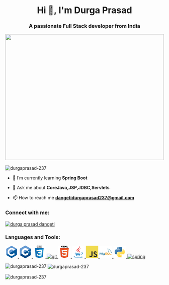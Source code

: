 <h1 align="center">Hi 👋, I'm Durga Prasad</h1>
<h3 align="center">A passionate Full Stack developer from India</h3>
<img src="https://media1.giphy.com/media/2IudUHdI075HL02Pkk/200.webp?cid=790b7611x29sho8tlmajref0dnk7v7931iuio9ltnmkf3bxw&ep=v1_gifs_search&rid=200.webp&ct=g" width="100%" height="400px">

<p align="left"> <img src="https://komarev.com/ghpvc/?username=durgaprasad-237&label=Profile%20views&color=0e75b6&style=flat" alt="durgaprasad-237" /> </p>

- 🌱 I’m currently learning **Spring Boot**

- 💬 Ask me about **CoreJava,JSP,JDBC,Servlets**

- 📫 How to reach me **dangetidurgaprasad237@gmail.com**

<h3 align="left">Connect with me:</h3>
<p align="left">
<a href="https://linkedin.com/in/durga prasad dangeti" target="blank"><img align="center" src="https://raw.githubusercontent.com/rahuldkjain/github-profile-readme-generator/master/src/images/icons/Social/linked-in-alt.svg" alt="durga prasad dangeti" height="30" width="40" /></a>
</p>

<h3 align="left">Languages and Tools:</h3>
<p align="left"> <a href="https://www.cprogramming.com/" target="_blank" rel="noreferrer"> <img src="https://raw.githubusercontent.com/devicons/devicon/master/icons/c/c-original.svg" alt="c" width="40" height="40"/> </a> <a href="https://www.w3schools.com/cpp/" target="_blank" rel="noreferrer"> <img src="https://raw.githubusercontent.com/devicons/devicon/master/icons/cplusplus/cplusplus-original.svg" alt="cplusplus" width="40" height="40"/> </a> <a href="https://www.w3schools.com/css/" target="_blank" rel="noreferrer"> <img src="https://raw.githubusercontent.com/devicons/devicon/master/icons/css3/css3-original-wordmark.svg" alt="css3" width="40" height="40"/> </a> <a href="https://git-scm.com/" target="_blank" rel="noreferrer"> <img src="https://www.vectorlogo.zone/logos/git-scm/git-scm-icon.svg" alt="git" width="40" height="40"/> </a> <a href="https://www.w3.org/html/" target="_blank" rel="noreferrer"> <img src="https://raw.githubusercontent.com/devicons/devicon/master/icons/html5/html5-original-wordmark.svg" alt="html5" width="40" height="40"/> </a> <a href="https://www.java.com" target="_blank" rel="noreferrer"> <img src="https://raw.githubusercontent.com/devicons/devicon/master/icons/java/java-original.svg" alt="java" width="40" height="40"/> </a> <a href="https://developer.mozilla.org/en-US/docs/Web/JavaScript" target="_blank" rel="noreferrer"> <img src="https://raw.githubusercontent.com/devicons/devicon/master/icons/javascript/javascript-original.svg" alt="javascript" width="40" height="40"/> </a> <a href="https://www.mysql.com/" target="_blank" rel="noreferrer"> <img src="https://raw.githubusercontent.com/devicons/devicon/master/icons/mysql/mysql-original-wordmark.svg" alt="mysql" width="40" height="40"/> </a> <a href="https://www.python.org" target="_blank" rel="noreferrer"> <img src="https://raw.githubusercontent.com/devicons/devicon/master/icons/python/python-original.svg" alt="python" width="40" height="40"/> </a> <a href="https://spring.io/" target="_blank" rel="noreferrer"> <img src="https://www.vectorlogo.zone/logos/springio/springio-icon.svg" alt="spring" width="40" height="40"/> </a> </p>

<p><img align="left" src="https://github-readme-stats.vercel.app/api/top-langs?username=durgaprasad-237&show_icons=true&locale=en&layout=compact" alt="durgaprasad-237" /></p>

<p>&nbsp;<img align="center" src="https://github-readme-stats.vercel.app/api?username=durgaprasad-237&show_icons=true&locale=en" alt="durgaprasad-237" /></p>

<p><img align="center" src="https://github-readme-streak-stats.herokuapp.com/?user=durgaprasad-237&" alt="durgaprasad-237" /></p>
